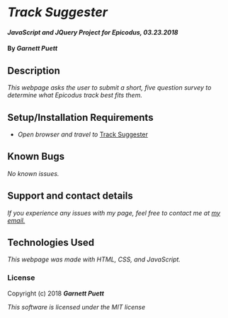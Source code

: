 # _Track Suggester_

#### _JavaScript and JQuery Project for Epicodus, 03.23.2018_

#### By _**Garnett Puett**_

## Description

_This webpage asks the user to submit a short, five question survey to determine what Epicodus track best fits them._

## Setup/Installation Requirements

* _Open browser and travel to_ <a href='https://gpuett.github.io/track-suggester'>Track Suggester</a>

## Known Bugs

_No known issues._

## Support and contact details

_If you experience any issues with my page, feel free to contact me at <a href='mailto:gpuett@gmail.com'>my email.</a>_

## Technologies Used

_This webpage was made with HTML, CSS, and JavaScript._

### License

Copyright (c) 2018 **_Garnett Puett_**

*This software is licensed under the MIT license*
